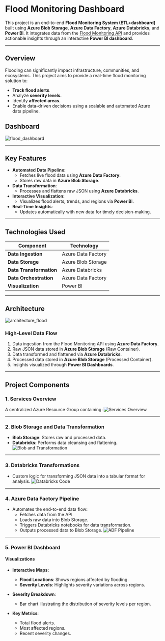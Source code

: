 # **Flood Monitoring Dashboard**

This project is an end-to-end **Flood Monitoring System (ETL+dashboard)** built using **Azure Blob Storage**, **Azure Data Factory**, **Azure Databricks**, and **Power BI**. It integrates data from the [Flood Monitoring API](https://environment.data.gov.uk/flood-monitoring/doc/reference) and provides actionable insights through an interactive **Power BI dashboard**.


---

## **Overview**

Flooding can significantly impact infrastructure, communities, and ecosystems. This project aims to provide a real-time flood monitoring solution to:
- **Track flood alerts**.
- Analyze **severity levels**.
- Identify **affected areas**.
- Enable data-driven decisions using a scalable and automated Azure data pipeline.

## **Dashboard**
![flood_dashboard](https://github.com/user-attachments/assets/b8bb8aa2-a467-43ce-af49-5a9c48496b49)

---

## **Key Features**

- **Automated Data Pipeline**:
  - Fetches live flood data using **Azure Data Factory**.
  - Stores raw data in **Azure Blob Storage**.
- **Data Transformation**:
  - Processes and flattens raw JSON using **Azure Databricks**.
- **Interactive Visualization**:
  - Visualizes flood alerts, trends, and regions via **Power BI**.
- **Real-Time Insights**:
  - Updates automatically with new data for timely decision-making.

---

## **Technologies Used**

| **Component**          | **Technology**                                                                |
|-------------------------|-------------------------------------------------------------------------------|
| **Data Ingestion**      | Azure Data Factory                                                           |
| **Data Storage**        | Azure Blob Storage                                                           |
| **Data Transformation** | Azure Databricks                                                             |
| **Data Orchestration**  | Azure Data Factory                                                           |
| **Visualization**       | Power BI                                                                     |

---

## **Architecture**

![architecture_flood](https://github.com/user-attachments/assets/77d45edf-02d0-4e82-b84e-801920a8bbfd)

### **High-Level Data Flow**
1. Data ingestion from the Flood Monitoring API using **Azure Data Factory**.
2. Raw JSON data stored in **Azure Blob Storage** (Raw Container).
3. Data transformed and flattened via **Azure Databricks**.
4. Processed data stored in **Azure Blob Storage** (Processed Container).
5. Insights visualized through **Power BI Dashboards**.



---

## **Project Components**

### **1. Services Overview**
   A centralized Azure Resource Group containing:
   ![Services Overview](https://github.com/user-attachments/assets/ef690172-0cac-4158-af8b-f3bb8d9a8ce6)

---

### **2. Blob Storage and Data Transformation**
   - **Blob Storage**: Stores raw and processed data.
   - **Databricks**: Performs data cleansing and flattening.
   ![Blob and Transformation](https://github.com/user-attachments/assets/d95279e4-a511-4000-afe6-1640e68fa1f5)

---

### **3. Databricks Transformations**
   - Custom logic for transforming JSON data into a tabular format for analysis.
   ![Databricks Code](https://github.com/user-attachments/assets/b9cf2639-7a12-44c1-b831-6c494bd971ff)

---

### **4. Azure Data Factory Pipeline**
   - Automates the end-to-end data flow:
     - Fetches data from the API.
     - Loads raw data into Blob Storage.
     - Triggers Databricks notebooks for data transformation.
     - Outputs processed data to Blob Storage.
   ![ADF Pipeline](https://github.com/user-attachments/assets/46d76648-f800-4e0f-b824-0855486b3e1c)

---

### **5. Power BI Dashboard**

#### **Visualizations**
- **Interactive Maps**:
  - **Flood Locations**: Shows regions affected by flooding.
  - **Severity Levels**: Highlights severity variations across regions.

- **Severity Breakdown**:
  - Bar chart illustrating the distribution of severity levels per region.

- **Key Metrics**:
  - Total flood alerts.
  - Most affected regions.
  - Recent severity changes.



